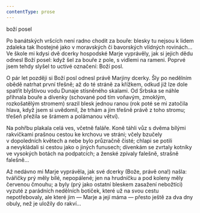 ```yaml
---
contentType: prose
---
```


<section>

boží posel

Po banátských vršcích není radno chodit za bouře: blesky tu nejsou k lidem zdaleka tak lhostejné jako v moravských či bavorských vlídných rovinách… Ve škole mi kdysi dvě dcerky hospodské Marje vyprávěly, jak si jejich dědu odnesl Boží posel: když šel za bouře z pole, s vidlemi na rameni. Poprvé jsem tehdy slyšel to uctivé označení: Boží posl.

O pár let později si Boží posl odnesl právě Marjiny dcerky. Šly po nedělním obědě natrhat první třešně; až do té stráně za křížkem, odkud již lze dole spatřit blyštivou vodu Dunaje stísněného skalami. Od Srbska se náhle přihnala bouře a dívenky (schované pod tím voňavým, zmoklým, rozkošatělým stromem) srazil blesk jednou ranou (rok poté se mi zatočila hlava, když jsem si uvědomil, že trhám a jím třešně právě z toho stromu; třešeň přežila se šrámem a polámanou větví).

Na pohřbu plakala celá ves, včetně faláře. Koně táhli vůz s dvěma bílými rakvičkami prašnou cestou ke krchovu ve stráni; včely bzučely v dopoledních květech a nebe bylo průzračně čisté; chlapi se potili a nevykládali si cestou jako o jiných funusech; dívenkám se zvrtaly kotníky ve vysokých botách na podpatcích; a ženské zpívaly falešně, strašně falešně…

Až nedávno mi Marje vyprávěla, jak své dcerky (Bože, právě ona!) našla: tvářičky prý měly bílé, nepopálené; jen na hrudníčku a pod koleny měly červenou čmouhu; a byly (prý jako ostatní bleskem zasažení nebožtíci) vyzuté z parádních nedělních botiček, které už na svou cestu nepotřebovaly, ale které jim — Marje a její máma — přesto ještě za dva dny obuly, než je uložily do rakví…

</section>
